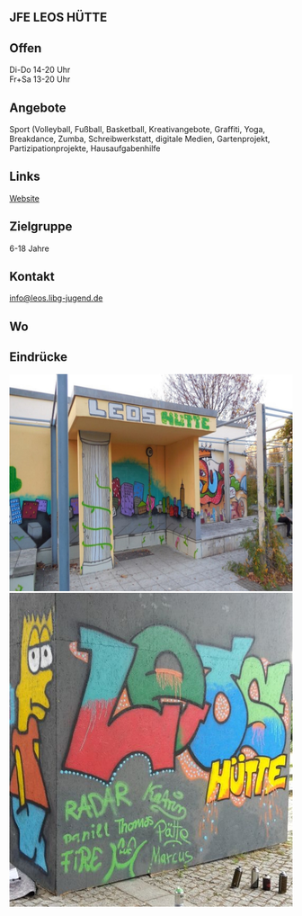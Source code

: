 ## JFE LEOS HÜTTE

## Offen
Di-Do 14-20 Uhr<br>
Fr+Sa 13-20 Uhr

## Angebote
<p id="activities">
Sport (Volleyball, Fußball, Basketball, Kreativangebote, Graffiti, Yoga, Breakdance, Zumba, Schreibwerkstatt, digitale Medien, Gartenprojekt, Partizipationprojekte, Hausaufgabenhilfe
</p>

## Links
<a target="_blank" href="http://leos-huette.de/">Website</a>

## Zielgruppe
6-18 Jahre

## Kontakt
[info@leos.libg-jugend.de](mailto:info@leos.libg-jugend.de)

## Wo
<div id="gmap"></div>
<script>window.onload = showMap('Grevesmühlener Str. 43, 13059 Berlin', 0, 'gmap_mini')</script>

## Eindrücke
<div class="mediacontainer">
 <img src="images/Leos Huette/2.JPG" />
 <img src="images/Leos Huette/1.jpg" />
</div>

